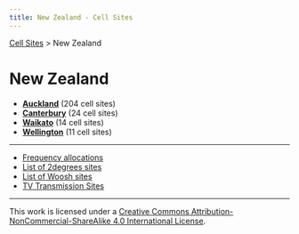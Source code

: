 ```yaml
---
title: New Zealand - Cell Sites
---
```


[Cell Sites](../) > New Zealand

# New Zealand

* **[Auckland](auk)** (204 cell sites)
* **[Canterbury](can)** (24 cell sites)
* **[Waikato](wko)** (14 cell sites)
* **[Wellington](wgn)** (11 cell sites)

---

* [Frequency allocations](frequency-allocations)
* [List of 2degrees sites](sites-2degrees)
* [List of Woosh sites](sites-woosh)
* [TV Transmission Sites](tv-transmission-sites)

---

This work is licensed under a [Creative Commons Attribution-NonCommercial-ShareAlike 4.0 International License](http://creativecommons.org/licenses/by-nc-sa/4.0/).
